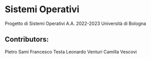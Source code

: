 # Sistemi Operativi

Progetto di Sistemi Operativi A.A. 2022-2023
Università di Bologna

## Contributors:

Pietro Sami
Francesco Testa
Leonardo Venturi
Camilla Vescovi
